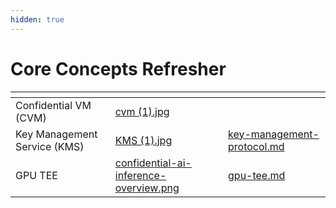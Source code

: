 ```yaml
---
hidden: true
---
```


# Core Concepts Refresher

<table data-view="cards" data-full-width="true"><thead><tr><th></th><th data-hidden data-card-cover data-type="files"></th><th data-hidden data-card-target data-type="content-ref"></th></tr></thead><tbody><tr><td>Confidential VM (CVM)</td><td><a href="../../.gitbook/assets/cvm (1).jpg">cvm (1).jpg</a></td><td></td></tr><tr><td>Key Management Service (KMS)</td><td><a href="../../.gitbook/assets/KMS (1).jpg">KMS (1).jpg</a></td><td><a href="../../dstack/design-documents/key-management-protocol.md">key-management-protocol.md</a></td></tr><tr><td>GPU TEE</td><td><a href="../../.gitbook/assets/confidential-ai-inference-overview.png">confidential-ai-inference-overview.png</a></td><td><a href="../../overview/phala-network/gpu-tee.md">gpu-tee.md</a></td></tr></tbody></table>

